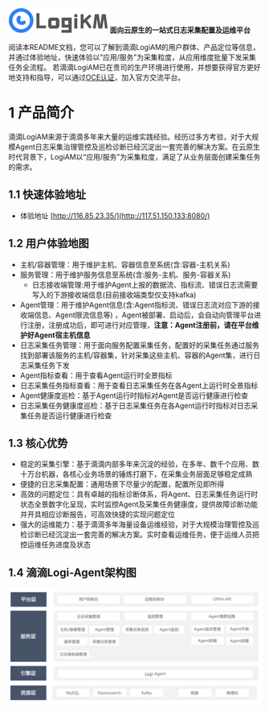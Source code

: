 ![logo](doc/assets/logo_logi.png)
**面向云原生的一站式日志采集配置及运维平台**

阅读本README文档，您可以了解到滴滴LogiAM的用户群体、产品定位等信息，并通过体验地址，快速体验以“应用/服务”为采集粒度，从应用维度批量下发采集任务全流程。
若滴滴LogiAM已在贵司的生产环境进行使用，并想要获得官方更好地支持和指导，可以通过[OCE认证](http://obsuite.didiyun.com/open/openAuth)，加入官方交流平台。

# 1 产品简介

滴滴LogiAM来源于滴滴多年来大量的运维实践经验。经历过多方考验，对于大规模Agent日志采集治理管控及巡检诊断已经沉淀出一套完善的解决方案。在云原生时代背景下，LogiAM以“应用/服务”为采集粒度，满足了从业务层面创建采集任务的需求。

## 1.1 快速体验地址

- 体验地址 [http://116.85.23.35/](http://117.51.150.133:8080/) 

## 1.2 用户体验地图

- 主机/容器管理：用于维护主机、容器信息至系统(含:容器-主机关系)
- 服务管理：用于维护服务信息至系统(含:服务-主机、服务-容器关系)
  - 日志接收端管理:用于维护Agent上报的数据流、指标流、错误日志流需要写入的下游接收端信息(目前接收端类型仅支持kafka)
- Agent管理：用于维护Agent信息(含:Agent指标流、错误日志流对应下游的接收端信息、Agent限流信息等) ，Agent被部署、启动后，会自动向管理平台进行注册，注册成功后，即可进行对应管理，**注意：Agent注册前，请在平台维护好Agent宿主机信息**
- 日志采集任务管理：用于面向服务配置采集任务，配置好的采集任务通过服务找到部署该服务的主机/容器集，针对采集这些主机、容器的Agent集，进行日志采集任务下发 
- Agent指标查看：用于查看Agent运行时全景指标
- 日志采集任务指标查看：用于查看日志采集任务在各Agent上运行时全景指标
-  Agent健康度巡检：基于Agent运行时指标对Agent是否运行健康进行检查
- 日志采集任务健康度巡检：基于日志采集任务在各Agent运行时指标对日志采集任务是否运行健康进行检查

## 1.3 核心优势

- 稳定的采集引擎：基于滴滴内部多年来沉淀的经验，在多年、数千个应用、数十万台机器，各核心业务场景的锤炼打磨下，在采集业务层面足够稳定成熟
- 便捷的日志采集配置：通用场景下尽量少的配置，配置所见即所得
- 高效的问题定位：具有卓越的指标诊断体系，将Agent、日志采集任务运行时状态全景数字化呈现，实时监控Agent及采集任务健康度，提供故障诊断功能并开具相应诊断报告，可高效快捷的实现问题定位
- 强大的运维能力：基于滴滴多年海量设备运维经验，对于大规模治理管控及巡检诊断已经沉淀出一套完善的解决方案。实时查看运维任务，便于运维人员把控运维任务进度及状态

## 1.4 滴滴Logi-Agent架构图

![架构图](./doc/assets/架构图.png)